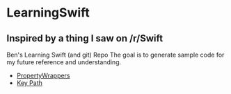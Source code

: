 # LearningSwift
## Inspired by a thing I saw on /r/Swift 
Ben's Learning Swift (and git) Repo
The goal is to generate sample code for my future reference and understanding.


* [PropertyWrappers](PropertyWrappers/)
* [Key Path](KeyPath/)
